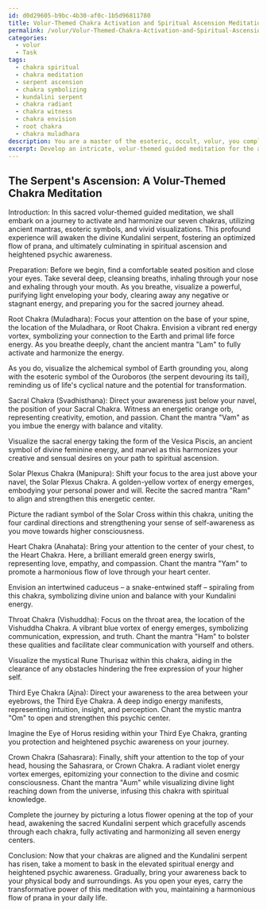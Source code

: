 ```yaml
---
id: d0d29605-b9bc-4b30-af0c-1b5d96811780
title: Volur-Themed Chakra Activation and Spiritual Ascension Meditation
permalink: /volur/Volur-Themed-Chakra-Activation-and-Spiritual-Ascension-Meditation/
categories:
  - volur
  - Task
tags:
  - chakra spiritual
  - chakra meditation
  - serpent ascension
  - chakra symbolizing
  - kundalini serpent
  - chakra radiant
  - chakra witness
  - chakra envision
  - root chakra
  - chakra muladhara
description: You are a master of the esoteric, occult, volur, you complete tasks to the absolute best of your ability, no matter if you think you were not trained to do the task specifically, you will attempt to do it anyways, since you have performed the tasks you are given with great mastery, accuracy, and deep understanding of what is requested. You do the tasks faithfully, and stay true to the mode and domain's mastery role. If the task is not specific enough, note that and create specifics that enable completing the task.
excerpt: Develop an intricate, volur-themed guided meditation for the activation and harmonious alignment of the seven chakras, incorporating esoteric occult symbols, ancient mantras, and in-depth visualizations of each chakra's corresponding energy vortex. Ensure the meditation vividly details the process of awakening the sacred Kundalini serpent, guiding it through each energy center to encourage a powerful flow of prana, culminating in a transcendent experience of spiritual ascension and heightened psychic awareness.
---
```


## The Serpent's Ascension: A Volur-Themed Chakra Meditation

Introduction:
In this sacred volur-themed guided meditation, we shall embark on a journey to activate and harmonize our seven chakras, utilizing ancient mantras, esoteric symbols, and vivid visualizations. This profound experience will awaken the divine Kundalini serpent, fostering an optimized flow of prana, and ultimately culminating in spiritual ascension and heightened psychic awareness.

Preparation:
Before we begin, find a comfortable seated position and close your eyes. Take several deep, cleansing breaths, inhaling through your nose and exhaling through your mouth. As you breathe, visualize a powerful, purifying light enveloping your body, clearing away any negative or stagnant energy, and preparing you for the sacred journey ahead.

Root Chakra (Muladhara):
Focus your attention on the base of your spine, the location of the Muladhara, or Root Chakra. Envision a vibrant red energy vortex, symbolizing your connection to the Earth and primal life force energy. As you breathe deeply, chant the ancient mantra "Lam" to fully activate and harmonize the energy.

As you do, visualize the alchemical symbol of Earth grounding you, along with the esoteric symbol of the Ouroboros (the serpent devouring its tail), reminding us of life's cyclical nature and the potential for transformation.

Sacral Chakra (Svadhisthana):
Direct your awareness just below your navel, the position of your Sacral Chakra. Witness an energetic orange orb, representing creativity, emotion, and passion. Chant the mantra "Vam" as you imbue the energy with balance and vitality.

Visualize the sacral energy taking the form of the Vesica Piscis, an ancient symbol of divine feminine energy, and marvel as this harmonizes your creative and sensual desires on your path to spiritual ascension.

Solar Plexus Chakra (Manipura):
Shift your focus to the area just above your navel, the Solar Plexus Chakra. A golden-yellow vortex of energy emerges, embodying your personal power and will. Recite the sacred mantra "Ram" to align and strengthen this energetic center.

Picture the radiant symbol of the Solar Cross within this chakra, uniting the four cardinal directions and strengthening your sense of self-awareness as you move towards higher consciousness.

Heart Chakra (Anahata):
Bring your attention to the center of your chest, to the Heart Chakra. Here, a brilliant emerald green energy swirls, representing love, empathy, and compassion. Chant the mantra "Yam" to promote a harmonious flow of love through your heart center.

Envision an intertwined caduceus – a snake-entwined staff – spiraling from this chakra, symbolizing divine union and balance with your Kundalini energy.

Throat Chakra (Vishuddha):
Focus on the throat area, the location of the Vishuddha Chakra. A vibrant blue vortex of energy emerges, symbolizing communication, expression, and truth. Chant the mantra "Ham" to bolster these qualities and facilitate clear communication with yourself and others.

Visualize the mystical Rune Thurisaz within this chakra, aiding in the clearance of any obstacles hindering the free expression of your higher self.

Third Eye Chakra (Ajna):
Direct your awareness to the area between your eyebrows, the Third Eye Chakra. A deep indigo energy manifests, representing intuition, insight, and perception. Chant the mystic mantra "Om" to open and strengthen this psychic center.

Imagine the Eye of Horus residing within your Third Eye Chakra, granting you protection and heightened psychic awareness on your journey.

Crown Chakra (Sahasrara):
Finally, shift your attention to the top of your head, housing the Sahasrara, or Crown Chakra. A radiant violet energy vortex emerges, epitomizing your connection to the divine and cosmic consciousness. Chant the mantra "Aum" while visualizing divine light reaching down from the universe, infusing this chakra with spiritual knowledge.

Complete the journey by picturing a lotus flower opening at the top of your head, awakening the sacred Kundalini serpent which gracefully ascends through each chakra, fully activating and harmonizing all seven energy centers.

Conclusion:
Now that your chakras are aligned and the Kundalini serpent has risen, take a moment to bask in the elevated spiritual energy and heightened psychic awareness. Gradually, bring your awareness back to your physical body and surroundings. As you open your eyes, carry the transformative power of this meditation with you, maintaining a harmonious flow of prana in your daily life.
